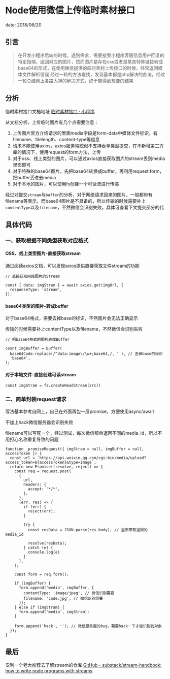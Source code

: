 # Node使用微信上传临时素材接口

date: 2018/06/20

## 引言

> 在开发小程序后端的时候，遇到需求，需要接受小程序客服信息用户回复的特定指端，返回对应的图片，然而图片是存在oss或者是某些特殊链接转成base64的形式，在使用微信提供的临时素材上传接口的时候，经常返回媒体文件解析错误
> 经过一轮的方法查找，发现基本都是php解决的办法，经过一轮总结网上各路大神的解决方式，终于能得到想要的结果

## 分析

临时素材接口文档地址 [临时素材接口 · 小程序](https://developers.weixin.qq.com/miniprogram/dev/api/custommsg/material.html?t=201868)

从文档分析，上传临时图片有几个点需要注意：

1. 上传图片官方介绍请求的里面media字段是form-data中媒体文件标识，有filename、filelength、content-type等信息
2. 请求不能使用axios，axios服务端貌似不支持表单类型提交，在不新增第三方库的情况下，使用request的form方法，上传
3. 对于oss、线上类型的图片，可以通过axios直接获取图片的stream丢到media里面即可
4. 对于特殊的base64图片，先把base64转换成buffer，再利用request.form，把buffer丢进去media
5. 对于本地的图片，可以使用fs创建一个可读流进行传递

经过对提交`stream`与`buffer`的分析，对于网络请求回来的图片，一般都带有filename等表示，而base64图片是不具备的，所以传输的时候需要补上`contentType`以及`filename`，不然微信会识别失败，具体可查看下文提交部分的代

## 具体代码

### 一、获取根据不同类型获取对应格式

#### OSS、线上类型图片-直接获取stream

通过阅读axios文档，可以发现axios提供直接获取文件stream的功能

```javascript:;
// 直接获取网络图片的Stream

const { data: imgStram } = await axios.get(imgUrl, {
  responseType: 'stream',
});

```

#### base64类型的图片-转成buffer

对于base64格式，需要去掉base的标识，不然图片会无法正确显示

传输的时候需要补上contentType以及filename，不然微信会识别失败

```javascript:;
// 把base64格式的图片转成Buffer

cosnt imgBuffer = Buffer(
  base64Code.replace(/^data:image\/\w+;base64,/, ''), // 去掉base的标识
  'base64',
);

```

#### 对于本地文件-直接创建可读stream

```javascript:;
const imgStram = fs.createReadStream(src))
```

### 二、简单封装request请求

写法基本参考自网上，自己在外面再包一层promise，方便使用async/await

不加上hack微信服务器会识别失败

filename可以写死一个，经过测试，每次微信都会返回不同的media_id，所以不用担心名称重复导致的问题

```javascript:;
function _promiseRequest({ imgStram = null, imgBuffer = null, accessToken }) {
  const url = `https://api.weixin.qq.com/cgi-bin/media/upload?access_token=${accessToken}&type=image`;
  return new Promise((resolve, reject) => {
    const req = request.post(
      {
        url,
        headers: {
          accept: '*/*',
        },
      },
      (err, res) => {
        if (err) {
          reject(err);
        }
 
        try {
          const resData = JSON.parse(res.body); // 里面带有返回的media_id
 
          resolve(resData);
        } catch (e) {
          console.log(e)
        }
      },
    );
 
    const form = req.form();
 
    if (imgBuffer) {
      form.append('media', imgBuffer, {
        contentType: 'image/jpeg', // 微信识别需要
        filename: 'code.jpg', // 微信识别需要
      }); 
    } else if (imgStram) {
      form.append('media', imgStram);
    }
 
    form.append('hack', ''); // 微信服务器的bug，需要hack一下才能识别到对象
  });
}

```

## 最后

安利一个老大推荐去了解stream的仓库 [GitHub - substack/stream-handbook: how to write node programs with streams](https://github.com/substack/stream-handbook)
